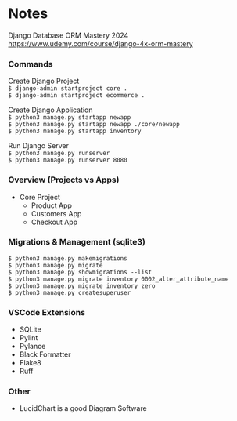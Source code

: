# Notes
Django Database ORM Mastery 2024\
https://www.udemy.com/course/django-4x-orm-mastery

### Commands
Create Django Project\
`$ django-admin startproject core .`\
`$ django-admin startproject ecommerce .`

Create Django Application\
`$ python3 manage.py startapp newapp`\
`$ python3 manage.py startapp newapp ./core/newapp`\
`$ python3 manage.py startapp inventory`

Run Django Server\
`$ python3 manage.py runserver`\
`$ python3 manage.py runserver 8080`

### Overview (Projects vs Apps)
- Core Project
    - Product App
    - Customers App
    - Checkout App

### Migrations & Management (sqlite3)
`$ python3 manage.py makemigrations`\
`$ python3 manage.py migrate`\
`$ python3 manage.py showmigrations --list`\
`$ python3 manage.py migrate inventory 0002_alter_attribute_name`\
`$ python3 manage.py migrate inventory zero`\
`$ python3 manage.py createsuperuser`

### VSCode Extensions
- SQLite
- Pylint
- Pylance
- Black Formatter
- Flake8
- Ruff

### Other
- LucidChart is a good Diagram Software